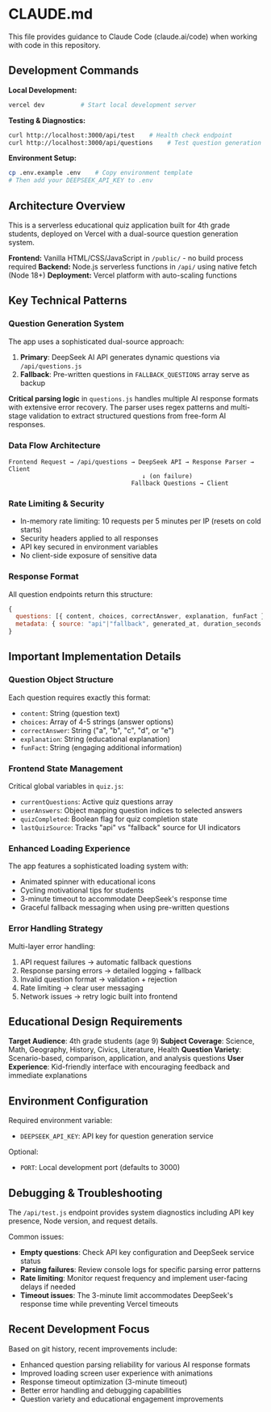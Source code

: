 # CLAUDE.md

This file provides guidance to Claude Code (claude.ai/code) when working with code in this repository.

## Development Commands

**Local Development:**
```bash
vercel dev          # Start local development server
```

**Testing & Diagnostics:**
```bash
curl http://localhost:3000/api/test    # Health check endpoint
curl http://localhost:3000/api/questions    # Test question generation
```

**Environment Setup:**
```bash
cp .env.example .env    # Copy environment template
# Then add your DEEPSEEK_API_KEY to .env
```

## Architecture Overview

This is a serverless educational quiz application built for 4th grade students, deployed on Vercel with a dual-source question generation system.

**Frontend:** Vanilla HTML/CSS/JavaScript in `/public/` - no build process required
**Backend:** Node.js serverless functions in `/api/` using native fetch (Node 18+)
**Deployment:** Vercel platform with auto-scaling functions

## Key Technical Patterns

### Question Generation System
The app uses a sophisticated dual-source approach:

1. **Primary**: DeepSeek AI API generates dynamic questions via `/api/questions.js`
2. **Fallback**: Pre-written questions in `FALLBACK_QUESTIONS` array serve as backup

**Critical parsing logic** in `questions.js` handles multiple AI response formats with extensive error recovery. The parser uses regex patterns and multi-stage validation to extract structured questions from free-form AI responses.

### Data Flow Architecture
```
Frontend Request → /api/questions → DeepSeek API → Response Parser → Client
                                     ↓ (on failure)
                                  Fallback Questions → Client
```

### Rate Limiting & Security
- In-memory rate limiting: 10 requests per 5 minutes per IP (resets on cold starts)
- Security headers applied to all responses
- API key secured in environment variables
- No client-side exposure of sensitive data

### Response Format
All question endpoints return this structure:
```javascript
{
  questions: [{ content, choices, correctAnswer, explanation, funFact }],
  metadata: { source: "api"|"fallback", generated_at, duration_seconds }
}
```

## Important Implementation Details

### Question Object Structure
Each question requires exactly this format:
- `content`: String (question text)
- `choices`: Array of 4-5 strings (answer options)
- `correctAnswer`: String ("a", "b", "c", "d", or "e")
- `explanation`: String (educational explanation)
- `funFact`: String (engaging additional information)

### Frontend State Management
Critical global variables in `quiz.js`:
- `currentQuestions`: Active quiz questions array
- `userAnswers`: Object mapping question indices to selected answers  
- `quizCompleted`: Boolean flag for quiz completion state
- `lastQuizSource`: Tracks "api" vs "fallback" source for UI indicators

### Enhanced Loading Experience
The app features a sophisticated loading system with:
- Animated spinner with educational icons
- Cycling motivational tips for students
- 3-minute timeout to accommodate DeepSeek's response time
- Graceful fallback messaging when using pre-written questions

### Error Handling Strategy
Multi-layer error handling:
1. API request failures → automatic fallback questions
2. Response parsing errors → detailed logging + fallback
3. Invalid question format → validation + rejection
4. Rate limiting → clear user messaging
5. Network issues → retry logic built into frontend

## Educational Design Requirements

**Target Audience**: 4th grade students (age 9)
**Subject Coverage**: Science, Math, Geography, History, Civics, Literature, Health
**Question Variety**: Scenario-based, comparison, application, and analysis questions
**User Experience**: Kid-friendly interface with encouraging feedback and immediate explanations

## Environment Configuration

Required environment variable:
- `DEEPSEEK_API_KEY`: API key for question generation service

Optional:
- `PORT`: Local development port (defaults to 3000)

## Debugging & Troubleshooting

The `/api/test.js` endpoint provides system diagnostics including API key presence, Node version, and request details.

Common issues:
- **Empty questions**: Check API key configuration and DeepSeek service status
- **Parsing failures**: Review console logs for specific parsing error patterns
- **Rate limiting**: Monitor request frequency and implement user-facing delays if needed
- **Timeout issues**: The 3-minute limit accommodates DeepSeek's response time while preventing Vercel timeouts

## Recent Development Focus

Based on git history, recent improvements include:
- Enhanced question parsing reliability for various AI response formats
- Improved loading screen user experience with animations
- Response timeout optimization (3-minute timeout)
- Better error handling and debugging capabilities
- Question variety and educational engagement improvements